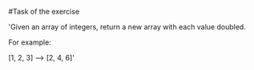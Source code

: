 #Task of the exercise

'Given an array of integers, return a new array with each value doubled.

For example:

[1, 2, 3] --> [2, 4, 6]'